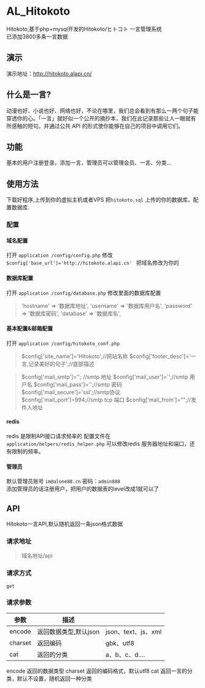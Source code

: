 ﻿# AL_Hitokoto
Hitokoto,基于php+mysql开发的Hitokoto/ヒトコト 一言管理系统  
已添加3800多条一言数据

## 演示
演示地址：http://hitokoto.alapi.cn/

## 什么是一言?
动漫也好、小说也好、网络也好，不论在哪里，我们总会看到有那么一两个句子能穿透你的心。「一言」就好似一个公开的摘抄本，我们在此记录那些让人一眼就有所感触的短句，并通过公共 API 的形式使你能够在自己的项目中调用它们。

## 功能
基本的用户注册登录，添加一言，管理员可以管理会员、一言、分类...

## 使用方法
下载好程序,上传到你的虚拟主机或者VPS 
把`hitokoto.sql` 上传的你的数据库，配置数据库.

### 配置
#### 域名配置
打开 `application	/config/config.php`
修改 `$config['base_url']='http://hitokoto.alapi.cn' `
把域名修改为你的

#### 数据库配置
打开 `application	/config/database.php`
修改里面的数据库配置
> 	'hostname' => '数据库地址',
	'username' => '数据库用户名',
	'password' => '数据库密码',
	'database' => '数据库名',
	
	
#### 基本配置&邮箱配置
打开 `application	/config/hitokoto_conf.php`

> 	$config['site_name']='Hitokoto';//网站名称
	$config['footer_desc']='一言,记录美好的句子';//底部描述
	
> 	$config['mail_smtp']=''; //smtp 地址
	$config['mail_user']='';//smtp 用户名
	$config['mail_pass']='';//smtp 密码
	$config['mail_secure']='ssl';//smtp协议
	$config['mail_port']=994;//smtp tcp 端口
	$config['mail_from']="";//发件人地址
	
#### redis
redis 是限制API接口请求频率的
配置文件在 `application/helpers/redis_helper.php`
可以修改redis 服务器地址和端口，还有限制的频率。

#### 管理员
默认管理员账号 `im@alone88.cn` 密码：`admin888`  
添加管理员的话注册用户，把用户的数据表的level改成1就可以了

## API
Hitokoto一言API,默认随机返回一条json格式数据
### 请求地址
> 域名地址/api

### 请求方式
 `get`
### 请求参数

| 参数  | 描述  ||
| ------------ | ------------ | ------------ |
|  encode | 返回数据类型,默认json  |json、text、js、xml|
|  charset | 返回编码  |gbk、utf8|
|	cat| 返回的分类	|a、b、c、d....|

encode 返回的数据类型
charset 返回的编码格式，默认utf8
cat 返回一言的分类，默认不设置，随机返回一种分类


